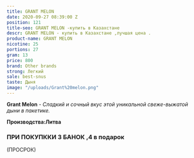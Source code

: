 ```yaml
---
title: GRANT MELON
date: 2020-09-27 08:39:00 Z
position: 121
title-seo: GRANT MELON -купить в Казахстане
descr: GRANT MELON - купить в Казахстане ,лучшая цена .
product-name: GRANT MELON
nicotine: 25
portions: 27
gram: 13
price: 800
brand: Other brands
strong: Легкий
sale: best-snus
taste: Дыня
image: "/uploads/Grant%20melon.png"
---
```


**Grant Melon** - *Сладкий и сочный вкус этой уникальной свеже-выжатой дыни в пакетике.*

**Производства:Литва**

### ПРИ ПОКУПККИ 3 БАНОК ,4 в подарок

(ПРОСРОК)
